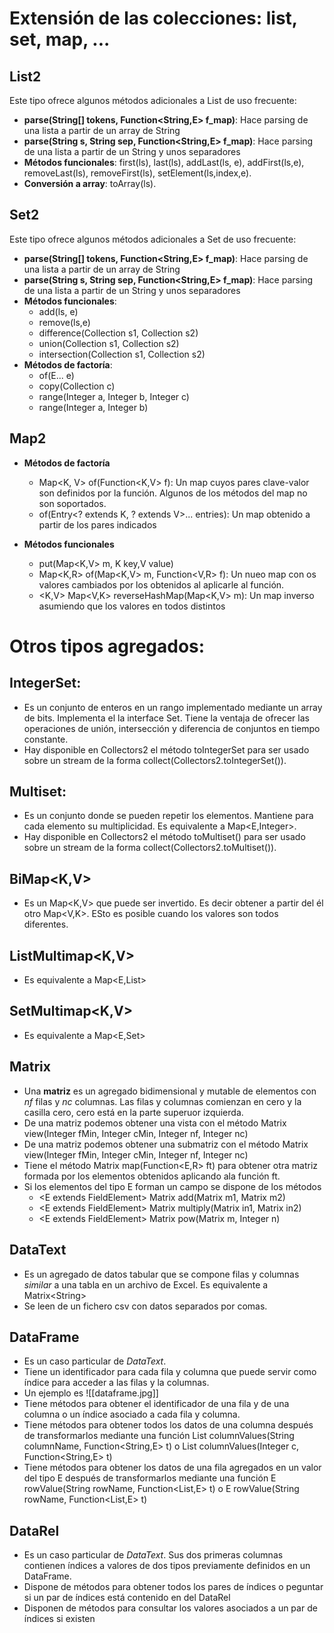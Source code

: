 # Extensión de las colecciones: list, set, map, ...

## List2

Este tipo ofrece algunos métodos adicionales a List de uso frecuente:

- **parse(String[] tokens, Function<String,E> f_map)**:  Hace parsing de una lista a partir de un array de String
- **parse(String s, String sep, Function<String,E> f_map)**: Hace parsing de una lista a partir de un String y unos separadores
- **Métodos funcionales**: first(ls), last(ls), addLast(ls, e), addFirst(ls,e), removeLast(ls), removeFirst(ls), setElement(ls,index,e).
- **Conversión a array**: toArray(ls).

## Set2

Este tipo ofrece algunos métodos adicionales a Set de uso frecuente:

- **parse(String[] tokens, Function<String,E> f_map)**:  Hace parsing de una lista a partir de un array de String
- **parse(String s, String sep, Function<String,E> f_map)**: Hace parsing de una lista a partir de un String y unos separadores
- **Métodos funcionales**: 
	- add(ls, e)
	- remove(ls,e)
	- difference(Collection<E> s1, Collection<E> s2)
	- union(Collection<E> s1, Collection<E> s2)
	- intersection(Collection<E> s1, Collection<E> s2)
- **Métodos de factoría**: 
	- of(E... e)
	- copy(Collection<T> c)
	- range(Integer a, Integer b, Integer c)
	- range(Integer a, Integer b)

## Map2

- **Métodos de factoría**
	- Map<K, V> of(Function<K,V> f): Un map cuyos pares clave-valor son definidos por la función. Algunos de los métodos del map no son soportados. 
	- of(Entry<? extends K, ? extends V>... entries): Un map obtenido a partir de los pares indicados

- **Métodos funcionales**
	- put(Map<K,V> m, K key,V value)
	- Map<K,R> of(Map<K,V> m, Function<V,R> f): Un nueo map con os valores cambiados por los obtenidos al aplicarle al función.
	- <K,V> Map<V,K> reverseHashMap(Map<K,V> m): Un map inverso asumiendo que los valores en todos distintos

# Otros tipos agregados:

## IntegerSet: 
- Es un conjunto de enteros en un rango implementado mediante un array de bits. Implementa el la interface Set<E>. Tiene la ventaja de ofrecer las operaciones de unión, intersección y diferencia de conjuntos en tiempo constante.
- Hay disponible en Collectors2 el método toIntegerSet para ser usado sobre un stream de la forma collect(Collectors2.toIntegerSet()).

## Multiset<E>:

- Es un conjunto donde se pueden repetir los elementos. Mantiene para cada elemento su multiplicidad. Es equivalente a Map<E,Integer>.
- Hay disponible en Collectors2 el método toMultiset() para ser usado sobre un stream de la forma collect(Collectors2.toMultiset()).

## BiMap<K,V>

- Es un Map<K,V> que puede ser invertido. Es decir obtener a partir del él otro Map<V,K>. ESto es posible cuando los valores son todos diferentes.

## ListMultimap<K,V>

- Es equivalente a Map<E,List<V>>

## SetMultimap<K,V>

- Es equivalente a Map<E,Set<V>>

## Matrix<E>

- Una **matriz** es un agregado bidimensional y mutable de elementos con _nf_ filas y _nc_ columnas. Las filas y columnas comienzan en cero y la casilla cero, cero está en la parte superuor izquierda.
- De una matriz podemos obtener una vista con el método Matrix<E> view(Integer fMin, Integer cMin, Integer nf, Integer nc)
- De una matriz podemos obtener una submatriz con el método Matrix<E> view(Integer fMin, Integer cMin, Integer nf, Integer nc)
- Tiene el método Matrix<R> map(Function<E,R> ft) para obtener otra matriz formada por los elementos obtenidos aplicando ala función ft.
- Si los elementos del tipo E forman un campo se dispone de los métodos
	- <E extends FieldElement<E>> Matrix<E> add(Matrix<E> m1, Matrix<E> m2)
	- <E extends FieldElement<E>> Matrix<E> multiply(Matrix<E> in1, Matrix<E> in2)
	- <E extends FieldElement<E>> Matrix<E> pow(Matrix<E> m, Integer n)

## DataText

- Es un agregado de datos tabular que se compone filas y columnas _similar_ a una tabla en un archivo de Excel. Es equivalente a Matrix\<String\>
- Se leen de un fichero csv con datos separados por comas.

## DataFrame

- Es un caso particular de _DataText_. 
- Tiene un identificador para cada fila y columna que puede servir como índice para acceder a las filas y la columnas.
- Un ejemplo es ![[dataframe.jpg]]
- Tiene métodos para obtener el identificador de una fila y de una columna o un índice asociado a cada fila y columna.
- Tiene métodos para obtener todos los datos de una columna después de transformarlos mediante una función List<E> columnValues(String columnName, Function<String,E> t) o List<E> columnValues(Integer c, Function<String,E> t)
- Tiene métodos para obtener los datos de una fila agregados en un valor del tipo E después de transformarlos mediante una función E rowValue(String rowName, Function<List<String>,E> t) o E rowValue(String rowName, Function<List<String>,E> t)

## DataRel

- Es un caso particular de _DataText_.  Sus dos primeras columnas contienen índices a valores de dos tipos previamente definidos en un DataFrame.
- Dispone de métodos para obtener todos los pares de índices o peguntar si un par de índices está contenido en del DataRel
- Disponen de métodos para consultar los valores asociados a un par de índices si existen




	



	





 

